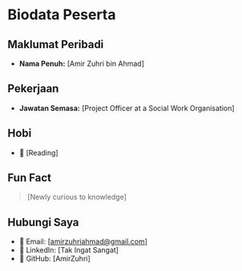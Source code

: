 # Biodata Peserta

## Maklumat Peribadi
- **Nama Penuh:** [Amir Zuhri bin Ahmad]

## Pekerjaan
- **Jawatan Semasa:** [Project Officer at a Social Work Organisation]

## Hobi
- 🎯 [Reading]

## Fun Fact
> [Newly curious to knowledge]

## Hubungi Saya
- 📧 Email: [amirzuhriahmad@gmail.com]
- 🔗 LinkedIn: [Tak Ingat Sangat]
- 🐙 GitHub: [AmirZuhri]